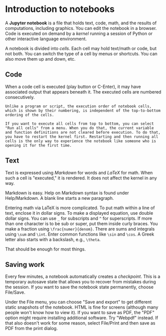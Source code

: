 # Introduction to notebooks

A **Jupyter notebook** is a file that holds text, code, math, and the results of computations, including graphics. You can edit the notebook in a browser. Code is executed on demand by a *kernel* running a session of Python or other interactive language environment.

A notebook is divided into *cells*. Each cell may hold text/math or code, but not both. You can switch the type of a cell by menus or shortcuts. You can also move them up and down, etc.

## Code
When a code cell is executed (play button or C-Enter), it may have associated output that appears beneath it. The executed cells are numbered consecutively. 

```{warning}
Unlike a program or script, the execution order of notebook cells, which is shown by their numbering, is independent of the top-to-bottom ordering of the cells.  
```

```{tip}
If you want to execute all cells from top to bottom, you can select "Run all cells" from a menu. When you do that, the current variable and function definitions are not cleared before execution. To do that, you have to restart the kernel first. Restarting and then running all cells is the only way to experience the notebook like someone who is opening it for the first time.
```

## Text

Text is expressed using *Markdown* for words and *LaTeX* for math. When such a cell is "executed," it is rendered. It does not affect the kernel in any way.

Markdown is easy. Help on Markdown syntax is found under Help/Markdown. A blank line starts a new paragraph.

Entering math via LaTeX is more complicated. To put math within a line of text, enclose it in dollar signs. To make a displayed equation, use double dollar signs. You can use `_` for subscripts and `^` for superscripts. If more than one character is to be sub or super, put them inside curly braces. You make a fraction using `\frac{numer}{denom}`. There are sums and integrals using `\sum` and `\int`. Enter common functions like `\sin` and `\cos`. A Greek letter also starts with a backslash, e.g., `\theta`. 

That should be enough for most things. 

## Saving work

Every few minutes, a notebook automatically creates a *checkpoint*. This is a temporary autosave state that allows you to recover from mistakes during the session. If you want to save the notebook state permanently, choose File/Save.

Under the File menu, you can choose "Save and export" to get different static snapshots of the notebook. HTML is fine for screens (although many people won't know how to view it). If you want to save as PDF, the "PDF" option might require installing additional software. Try "Webpdf" instead. If that also doesn't work for some reason, select File/Print and then save as PDF from the print dialog.


